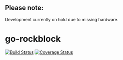 Please note:
-------

Development currently on hold due to missing hardware.

# go-rockblock
[![Build Status](https://travis-ci.org/JanBerktold/go-rockblock.svg)](https://travis-ci.org/JanBerktold/go-rockblock) [![Coverage Status](https://coveralls.io/repos/JanBerktold/go-rockblock/badge.svg)](https://coveralls.io/r/JanBerktold/go-rockblock)
